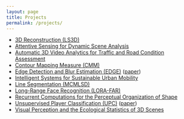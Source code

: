 ```yaml
---
layout: page
title: Projects
permalink: /projects/
---
```


* [3D Reconstruction (LS3D)](https://www.elderlab.yorku.ca/ls3d/)
* [Attentive Sensing for Dynamic Scene Analysis](https://www.elderlab.yorku.ca/research/sensing/)
* [Automatic 3D Video Analytics for Traffic and Road Condition Assessment](https://www.elderlab.yorku.ca/research/atraffic/)
* [Contour Mapping Measure (CMM)](https://www.elderlab.yorku.ca/resources/contour-mapping-measure/)
* [Edge Detection and Blur Estimation (EDGE)](https://www.elderlab.yorku.ca/?smd_process_download=1&download_id=8277) ([paper](https://www.elderlab.yorku.ca/wp-content/uploads/2016/12/ElderPAMI98.pdf))
* [Intelligent Systems for Sustainable Urban Mobility](https://www.elderlab.yorku.ca/research/systems/)
* [Line Segmentation (MCMLSD)](https://www.elderlab.yorku.ca/mcmlsd/)
* [Long-Range Face Recognition (LORA-FAR)](/projects/lora-far/)
* [Recurrent Computations for the Perceptual Organization of Shape](https://www.elderlab.yorku.ca/research/shape/)
* [Unsupervised Player Classification (UPC)](https://www.elderlab.yorku.ca/?smd_process_download=1&download_id=9354) ([paper](https://www.elderlab.yorku.ca/wp-content/uploads/2021/06/Koshkina_Contrastive_Learning_for_Sports_Video_Unsupervised_Player_Classification_CVPRW_2021_paper.pdf))
* [Visual Perception and the Ecological Statistics of 3D Scenes](https://www.elderlab.yorku.ca/research/visual/)
